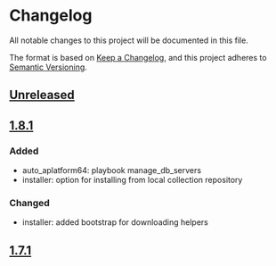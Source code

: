 # Changelog

All notable changes to this project will be documented in this file.

The format is based on [Keep a Changelog](https://keepachangelog.com/en/1.0.0/),
and this project adheres to [Semantic Versioning](https://semver.org/spec/v2.0.0.html).

## [Unreleased]

## [1.8.1]

### Added

- auto_aplatform64: playbook manage_db_servers
- installer: option for installing from local collection repository

### Changed

- installer: added bootstrap for downloading helpers

## [1.7.1]

[Unreleased]: https://github.com/serdigital64/aplatform64/compare/1.8.1...HEAD
[1.8.1]: https://github.com/serdigital64/aplatform64/compare/1.7.1...1.8.1
[1.7.1]: https://github.com/serdigital64/aplatform64/releases/tag/1.7.1
